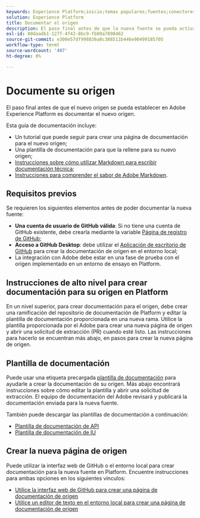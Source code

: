 ```yaml
---
keywords: Experience Platform;inicio;temas populares;fuentes;conectores;conectores de origen;sdk de fuentes;sdk;SDK
solution: Experience Platform
title: Documentar el origen
description: El paso final antes de que la nueva fuente se pueda activar en Adobe Experience Platform es documentar la nueva fuente.
exl-id: 80daadb1-127f-4f42-8bc9-fb89a7898462
source-git-commit: e300e57df998836a8c388511b446e90499185705
workflow-type: tm+mt
source-wordcount: '407'
ht-degree: 0%

---
```


# Documente su origen

El paso final antes de que el nuevo origen se pueda establecer en Adobe Experience Platform es documentar el nuevo origen.

Esta guía de documentación incluye:

* Un tutorial que puede seguir para crear una página de documentación para el nuevo origen;
* Una plantilla de documentación para que la rellene para su nuevo origen;
* [Instrucciones sobre cómo utilizar Markdown para escribir documentación técnica](https://experienceleague.adobe.com/docs/contributor/contributor-guide/writing-essentials/markdown.html);
* [Instrucciones para comprender el sabor de Adobe Markdown](https://experienceleague.adobe.com/docs/contributor/contributor-guide/writing-essentials/markdown.html#custom-markdown-extensions).

## Requisitos previos

Se requieren los siguientes elementos antes de poder documentar la nueva fuente:

* **Una cuenta de usuario de GitHub válida**: Si no tiene una cuenta de GitHub existente, debe crearla mediante la variable [Página de registro de GitHub](https://github.com/);
* **Acceso a GitHub Desktop**: debe utilizar el [Aplicación de escritorio de GitHub](https://desktop.github.com/) para crear la documentación de origen en el entorno local;
* La integración con Adobe debe estar en una fase de prueba con el origen implementado en un entorno de ensayo en Platform.

## Instrucciones de alto nivel para crear documentación para su origen en Platform

En un nivel superior, para crear documentación para el origen, debe crear una ramificación del repositorio de documentación de Platform y editar la plantilla de documentación proporcionada en una nueva rama. Utilice la plantilla proporcionada por el Adobe para crear una nueva página de origen y abrir una solicitud de extracción (PR) cuando esté listo. Las instrucciones para hacerlo se encuentran más abajo, en pasos para crear la nueva página de origen.

## Plantilla de documentación

Puede usar una etiqueta precargada [plantilla de documentación](./template.md) para ayudarle a crear la documentación de su origen. Más abajo encontrará instrucciones sobre cómo editar la plantilla y abrir una solicitud de extracción. El equipo de documentación del Adobe revisará y publicará la documentación enviada para la nueva fuente.

También puede descargar las plantillas de documentación a continuación:

* [Plantilla de documentación de API](../assets/api-template.zip)
* [Plantilla de documentación de IU](../assets/ui-template.zip)

## Crear la nueva página de origen

Puede utilizar la interfaz web de GitHub o el entorno local para crear documentación para la nueva fuente en Platform. Encuentre instrucciones para ambas opciones en los siguientes vínculos:

* [Utilice la interfaz web de GitHub para crear una página de documentación de origen](./github.md)
* [Utilice un editor de texto en el entorno local para crear una página de documentación de origen](./text-editor.md)
